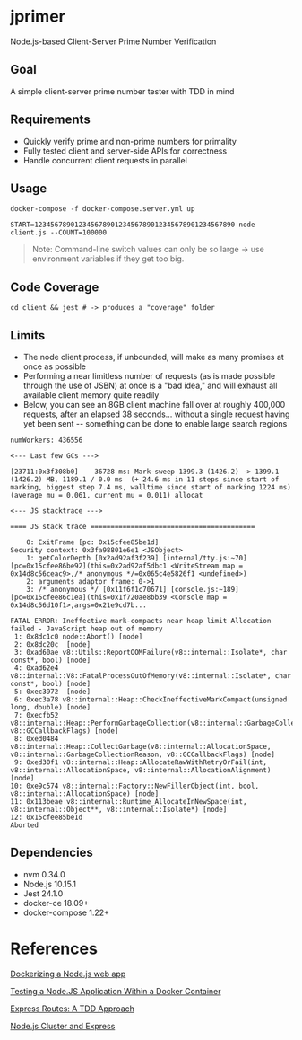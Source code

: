 # jprimer
Node.js-based Client-Server Prime Number Verification

## Goal
A simple client-server prime number tester with TDD in mind

## Requirements
* Quickly verify prime and non-prime numbers for primality
* Fully tested client and server-side APIs for correctness
* Handle concurrent client requests in parallel

## Usage
```
docker-compose -f docker-compose.server.yml up

START=12345678901234567890123456789012345678901234567890 node client.js --COUNT=100000
```

> Note: Command-line switch values can only be so large -> use environment variables if they get too big.

## Code Coverage
```
cd client && jest # -> produces a "coverage" folder
```

## Limits
* The node client process, if unbounded, will make as many promises at once as possible
* Performing a near limitless number of requests (as is made possible through the use of JSBN) at once is a "bad idea," and will exhaust all available client memory quite readily
* Below, you can see an 8GB client machine fall over at roughly 400,000 requests, after an elapsed 38 seconds... without a single request having yet been sent -- something can be done to enable large search regions
```
numWorkers: 436556

<--- Last few GCs --->

[23711:0x3f308b0]    36728 ms: Mark-sweep 1399.3 (1426.2) -> 1399.1 (1426.2) MB, 1189.1 / 0.0 ms  (+ 24.6 ms in 11 steps since start of marking, biggest step 7.4 ms, walltime since start of marking 1224 ms) (average mu = 0.061, current mu = 0.011) allocat

<--- JS stacktrace --->

==== JS stack trace =========================================

    0: ExitFrame [pc: 0x15cfee85be1d]
Security context: 0x3fa98801e6e1 <JSObject>
    1: getColorDepth [0x2ad92af3f239] [internal/tty.js:~70] [pc=0x15cfee86be92](this=0x2ad92af5dbc1 <WriteStream map = 0x14d8c56ceac9>,/* anonymous */=0x065c4e5826f1 <undefined>)
    2: arguments adaptor frame: 0->1
    3: /* anonymous */ [0x11f6f1c70671] [console.js:~189] [pc=0x15cfee86c1ea](this=0x1f720ae8bb39 <Console map = 0x14d8c56d10f1>,args=0x21e9cd7b...

FATAL ERROR: Ineffective mark-compacts near heap limit Allocation failed - JavaScript heap out of memory
 1: 0x8dc1c0 node::Abort() [node]
 2: 0x8dc20c  [node]
 3: 0xad60ae v8::Utils::ReportOOMFailure(v8::internal::Isolate*, char const*, bool) [node]
 4: 0xad62e4 v8::internal::V8::FatalProcessOutOfMemory(v8::internal::Isolate*, char const*, bool) [node]
 5: 0xec3972  [node]
 6: 0xec3a78 v8::internal::Heap::CheckIneffectiveMarkCompact(unsigned long, double) [node]
 7: 0xecfb52 v8::internal::Heap::PerformGarbageCollection(v8::internal::GarbageCollector, v8::GCCallbackFlags) [node]
 8: 0xed0484 v8::internal::Heap::CollectGarbage(v8::internal::AllocationSpace, v8::internal::GarbageCollectionReason, v8::GCCallbackFlags) [node]
 9: 0xed30f1 v8::internal::Heap::AllocateRawWithRetryOrFail(int, v8::internal::AllocationSpace, v8::internal::AllocationAlignment) [node]
10: 0xe9c574 v8::internal::Factory::NewFillerObject(int, bool, v8::internal::AllocationSpace) [node]
11: 0x113beae v8::internal::Runtime_AllocateInNewSpace(int, v8::internal::Object**, v8::internal::Isolate*) [node]
12: 0x15cfee85be1d 
Aborted
```


## Dependencies
* nvm 0.34.0
* Node.js 10.15.1
* Jest 24.1.0
* docker-ce 18.09+
* docker-compose 1.22+

# References
[Dockerizing a Node.js web app](https://nodejs.org/en/docs/guides/nodejs-docker-webapp/)


[Testing a Node.JS Application Within a Docker Container](https://dzone.com/articles/testing-nodejs-application-using-mocha-and-docker)


[Express Routes: A TDD Approach](https://medium.com/@jodylecompte/express-routes-a-tdd-approach-1e12a0799352)


[Node.js Cluster and Express](https://rowanmanning.com/posts/node-cluster-and-express/)

